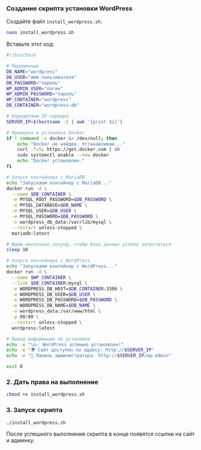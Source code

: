  

### **Создание скрипта установки WordPress**
Создайте файл `install_wordpress.sh`:  

```bash
nano install_wordpress.sh
```

Вставьте этот код:  

```sh
#!/bin/bash

# Переменные
DB_NAME="wordpress"
DB_USER="имя пользователя"
DB_PASSWORD="пароль"
WP_ADMIN_USER="логин"
WP_ADMIN_PASSWORD="пароль"
WP_CONTAINER="wordpress"
DB_CONTAINER="wordpress-db"

# Определяем IP сервера
SERVER_IP=$(hostname -I | awk '{print $1}')

# Проверка и установка Docker
if ! command -v docker &> /dev/null; then
    echo "Docker не найден. Устанавливаю..."
    curl -fsSL https://get.docker.com | sh
    sudo systemctl enable --now docker
    echo "Docker установлен."
fi

# Запуск контейнера с MariaDB
echo "Запускаем контейнер с MariaDB..."
docker run -d \
  --name $DB_CONTAINER \
  -e MYSQL_ROOT_PASSWORD=$DB_PASSWORD \
  -e MYSQL_DATABASE=$DB_NAME \
  -e MYSQL_USER=$DB_USER \
  -e MYSQL_PASSWORD=$DB_PASSWORD \
  -v wordpress_db_data:/var/lib/mysql \
  --restart unless-stopped \
  mariadb:latest

# Ждем несколько секунд, чтобы база данных успела запуститься
sleep 10

# Запуск контейнера с WordPress
echo "Запускаем контейнер с WordPress..."
docker run -d \
  --name $WP_CONTAINER \
  --link $DB_CONTAINER:mysql \
  -e WORDPRESS_DB_HOST=$DB_CONTAINER:3306 \
  -e WORDPRESS_DB_USER=$DB_USER \
  -e WORDPRESS_DB_PASSWORD=$DB_PASSWORD \
  -e WORDPRESS_DB_NAME=$DB_NAME \
  -v wordpress_data:/var/www/html \
  -p 80:80 \
  --restart unless-stopped \
  wordpress:latest

# Вывод информации об установке
echo -e "\n✅ WordPress успешно установлен!"
echo -e "🌍 Сайт доступен по адресу: http://$SERVER_IP"
echo -e "🔑 Панель администратора: http://$SERVER_IP/wp-admin"

exit 0
```

### **2. Дать права на выполнение**
```bash
chmod +x install_wordpress.sh
```

### **3. Запуск скрипта**
```bash
./install_wordpress.sh
```

После успешного выполнения скрипта в конце появятся ссылки на сайт и админку.  
